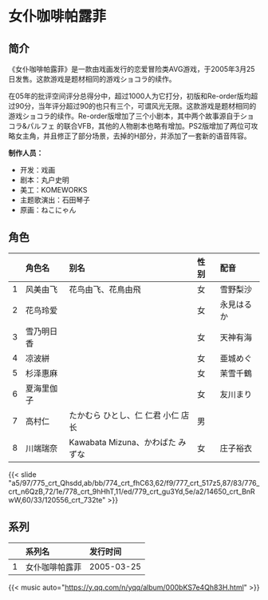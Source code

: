 # 女仆咖啡帕露菲


## 简介

《女仆咖啡帕露菲》是一款由戏画发行的恋爱冒险类AVG游戏，于2005年3月25日发售。这款游戏是题材相同的游戏ショコラ的续作。

在05年的批评空间评分总得分中，超过1000人为它打分，初版和Re-order版均超过90分，当年评分超过90的也只有三个，可谓风光无限。这款游戏是题材相同的游戏ショコラ的续作。Re-order版增加了三个小剧本，其中两个故事源自于ショコラ&パルフェ 的联合VFB，其他的人物剧本也略有增加。PS2版增加了两位可攻略女主角，并且修正了部分场景，去掉的H部分，并添加了一套新的语音阵容。

**制作人员：**
- 开发：戏画
- 剧本：丸户史明
- 美工：KOMEWORKS
- 主题歌演出：石田琴子
- 原画：ねこにゃん

## 角色

|     |   角色名   |   别名  | 性别 |  配音  |
|:--- |:------  |:----      |:---  |:--   |
| 1 | 风美由飞 | 花鸟由飞、花鳥由飛 | 女 | 雪野梨沙 |
| 2 | 花鸟玲爱 |  | 女 | 永見はるか |
| 3 | 雪乃明日香 |  | 女 | 天神有海 |
| 4 | 凉波絣 |  | 女 | 亜城めぐ |
| 5 | 杉泽惠麻 |  | 女 | 茉雪千鶴 |
| 6 | 夏海里伽子 |  | 女 | 友川まり |
| 7 | 高村仁 | たかむら ひとし、仁 仁君 小仁 店长 | 男 |  |
| 8 | 川端瑞奈 | Kawabata Mizuna、かわばた みずな | 女 | 庄子裕衣 |

{{< slide "a5/97/775_crt_Qhsdd,ab/bb/774_crt_fhC63,62/f9/777_crt_517z5,87/83/776_crt_n6QzB,72/1e/778_crt_9hHhT,11/ed/779_crt_gu3Yd,5e/a2/14650_crt_BnRwW,60/33/120556_crt_732te" >}}

## 系列

|     |   系列名   |   发行时间  |
|:---   |:------  |:----      |
| 1 | 女仆咖啡帕露菲 | 2005-03-25 |


{{< music auto="https://y.qq.com/n/yqq/album/000bKS7e4Qh83H.html" >}}

